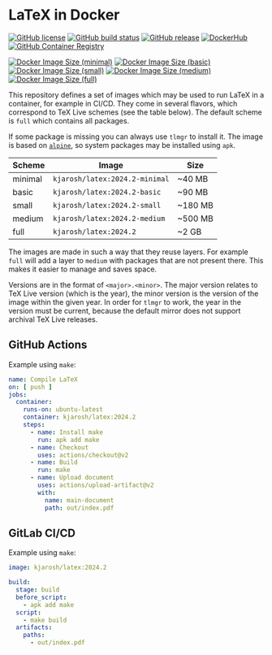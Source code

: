 # LaTeX in Docker

[![GitHub license](https://img.shields.io/github/license/kjarosh/latex-docker)](https://github.com/kjarosh/latex-docker/blob/main/LICENSE)
[![GitHub build status](https://img.shields.io/github/actions/workflow/status/kjarosh/latex-docker/docker.yml?branch=main)](https://github.com/kjarosh/latex-docker/actions)
[![GitHub release](https://img.shields.io/github/v/release/kjarosh/latex-docker)](https://github.com/kjarosh/latex-docker/releases)
[![DockerHub](https://img.shields.io/badge/docker.io-kjarosh%2Flatex-blue)](https://hub.docker.com/r/kjarosh/latex)
[![GitHub Container Registry](https://img.shields.io/badge/ghcr.io-kjarosh%2Flatex-blue)](https://github.com/users/kjarosh/packages/container/package/latex)

[![Docker Image Size (minimal)](https://img.shields.io/docker/image-size/kjarosh/latex/latest-minimal?label=minimal)](https://hub.docker.com/r/kjarosh/latex)
[![Docker Image Size (basic)](https://img.shields.io/docker/image-size/kjarosh/latex/latest-basic?label=basic)](https://hub.docker.com/r/kjarosh/latex)
[![Docker Image Size (small)](https://img.shields.io/docker/image-size/kjarosh/latex/latest-small?label=small)](https://hub.docker.com/r/kjarosh/latex)
[![Docker Image Size (medium)](https://img.shields.io/docker/image-size/kjarosh/latex/latest-medium?label=medium)](https://hub.docker.com/r/kjarosh/latex)
[![Docker Image Size (full)](https://img.shields.io/docker/image-size/kjarosh/latex/latest-full?label=full)](https://hub.docker.com/r/kjarosh/latex)

This repository defines a set of images which may be used
to run LaTeX in a container, for example in CI/CD.
They come in several flavors, which correspond to TeX Live schemes
(see the table below).
The default scheme is `full` which contains all packages.

If some package is missing you can always use `tlmgr` to install it.
The image is based on [`alpine`](https://alpinelinux.org/), so system packages
may be installed using `apk`.

| Scheme  | Image                          | Size    |
|---------|--------------------------------|---------|
| minimal | `kjarosh/latex:2024.2-minimal` | ~40 MB  |
| basic   | `kjarosh/latex:2024.2-basic`   | ~90 MB  |
| small   | `kjarosh/latex:2024.2-small`   | ~180 MB |
| medium  | `kjarosh/latex:2024.2-medium`  | ~500 MB |
| full    | `kjarosh/latex:2024.2`         | ~2 GB   |

The images are made in such a way that they reuse layers.
For example `full` will add a layer to `medium` with packages that are
not present there.
This makes it easier to manage and saves space.

Versions are in the format of `<major>.<minor>`.
The major version relates to TeX Live version (which is the year),
the minor version is the version of the image within the given year.
In order for `tlmgr` to work, the year in the version must be current,
because the default mirror does not support archival TeX Live releases.

## GitHub Actions

Example using `make`:

```yaml
name: Compile LaTeX
on: [ push ]
jobs:
  container:
    runs-on: ubuntu-latest
    container: kjarosh/latex:2024.2
    steps:
      - name: Install make
        run: apk add make
      - name: Checkout
        uses: actions/checkout@v2
      - name: Build
        run: make
      - name: Upload document
        uses: actions/upload-artifact@v2
        with:
          name: main-document
          path: out/index.pdf
```

## GitLab CI/CD

Example using `make`:

```yaml
image: kjarosh/latex:2024.2

build:
  stage: build
  before_script:
    - apk add make
  script:
    - make build
  artifacts:
    paths:
      - out/index.pdf

```
